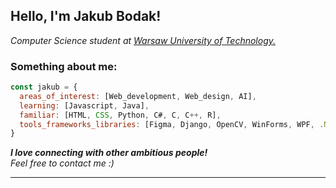 <h2> Hello, I'm Jakub Bodak!</h2>
<p><em>Computer Science student at <a href="https://www.pw.edu.pl/">Warsaw University of Technology.</a></em></p>

### Something about me:

```javascript
const jakub = {
  areas_of_interest: [Web_development, Web_design, AI],
  learning: [Javascript, Java],
  familiar: [HTML, CSS, Python, C#, C, C++, R],
  tools_frameworks_libraries: [Figma, Django, OpenCV, WinForms, WPF, .NET]
}
```
<em><b>I love connecting with other ambitious people!</b>
<br>Feel free to contact me :)</b></em>

---
